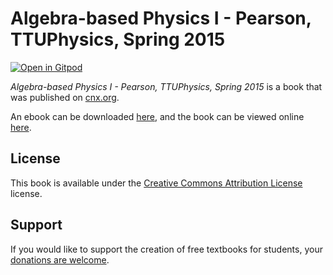 # Algebra-based Physics I - Pearson, TTUPhysics, Spring 2015

[![Open in Gitpod](https://gitpod.io/button/open-in-gitpod.svg)](https://gitpod.io/from-referrer/)

_Algebra-based Physics I - Pearson, TTUPhysics, Spring 2015_ is a book that was published on [cnx.org](https://cnx.org/).

An ebook can be downloaded [here](https://github.com/cnx-user-books/cnxbook-algebra-based-physics-i-pearson-ttuphysics-spring-2015/releases/latest), and the book can be viewed online [here](https://github.com/cnx-user-books/cnxbook-algebra-based-physics-i-pearson-ttuphysics-spring-2015/releases/latest).

## License
This book is available under the [Creative Commons Attribution License](./LICENSE) license.

## Support
If you would like to support the creation of free textbooks for students, your [donations are welcome](https://riceconnect.rice.edu/donation/support-openstax-banner).
